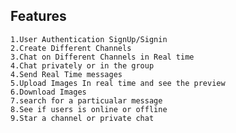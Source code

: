 ## Features

    1.User Authentication SignUp/Signin
    2.Create Different Channels
    3.Chat on Different Channels in Real time
    4.Chat privately or in the group
    4.Send Real Time messages
    5.Upload Images In real time and see the preview
    6.Download Images
    7.search for a particualar message
    8.See if users is online or offline
    9.Star a channel or private chat

